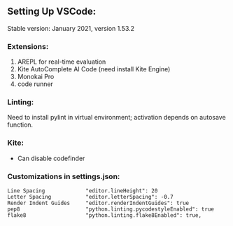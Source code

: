 ## Setting Up VSCode:
Stable version: January 2021, version 1.53.2 

### Extensions:
1) AREPL for real-time evaluation
2) Kite AutoComplete AI Code (need install Kite Engine)
3) Monokai Pro
4) code runner

### Linting:
Need to install pylint in virtual environment; activation depends on autosave function. 

### Kite:
- Can disable codefinder

### Customizations in settings.json:
```
Line Spacing             "editor.lineHeight": 20
Letter Spacing           "editor.letterSpacing": -0.7
Render Indent Guides     "editor.renderIndentGuides": true
pep8                     "python.linting.pycodestyleEnabled": true
flake8                   "python.linting.flake8Enabled": true,
```
